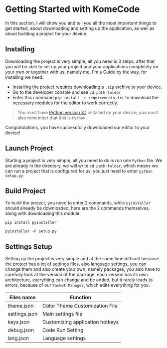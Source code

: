 # Getting Started with KomeCode
In this section, I will show you and tell you all the most important things to get started, about downloading and setting up the application, as well as about building a project for your device.

## Installing
Downloading the project is very simple, all you need is 3 steps, after that you will be able to set up your project and your applications completely on your own or together with us, namely me, I'm a Guide by the way, for installing we need:

* Installing the project requires downloading a `.zip` archive to your device.
* Go to the developer console and see `cd path-folder`
* Enter this command `pip install -r requirements.txt` to download the necessary modules for the editor to work correctly.

> You must have [Python version 3.1](https://www.python.org/download/releases/3.1/) installed on your device, you must also remember that this is `Python`

Congratulations, you have successfully downloaded our editor to your device!

## Launch Project
Starting a project is very simple, all you need to do is run one `Python` file. We are already in the directory, we will write `cd path-folder`, which means we can run a project that is configured for us, you just need to enter `python setup.py`

## Build Project
To build the project, you need to enter 2 commands, while `pyinstaller` should already be downloaded, here are the 2 commands themselves, along with downloading this module:
```
pip install pyinstaller

pyinstaller -F setup.py
```

## Settings Setup
Setting up the project is very simple and at the same time difficult because the project has a lot of settings files, also language settings, you can change them and also create your own, namely packages, you also have to carefully look at the version of the package, each version has its own architecture, everything can change and be added, but it rarely leads to errors, because of our `Packet-Manager`, which edits everything for you.

| Files name    | Function                        |
|---------------|---------------------------------|
| theme.json    | Color Theme Customization File  |
| settings.json | Main settings file              |
| keys.json     | Customizing application hotkeys |
| debug.json    | Code Run Setting                |
| lang.json     | Language settings               |